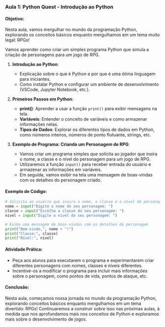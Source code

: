 ### Aula 1: Python Quest - Introdução ao Python

#### Objetivo:
Nesta aula, vamos mergulhar no mundo da programação Python, explorando os conceitos básicos enquanto mergulhamos em um tema muito legal: RPGs! 

Vamos aprender como criar um simples programa Python que simula a criação de personagens para um jogo de RPG.

1. **Introdução ao Python**:
   - Explicação sobre o que é Python e por que é uma ótima linguagem para iniciantes.
   - Como instalar Python e configurar um ambiente de desenvolvimento (VSCode, Jupyter Notebook, etc.).

2. **Primeiros Passos em Python**:
   - **print()**: Aprender a usar a função `print()` para exibir mensagens na tela.
   - **Variáveis**: Entender o conceito de variáveis e como armazenar informações nelas.
   - **Tipos de Dados**: Explorar os diferentes tipos de dados em Python, como números inteiros, números de ponto flutuante, strings, etc.

3. **Exemplo de Programa: Criando um Personagem de RPG**:
   - Vamos criar um programa simples que solicita ao jogador que insira o nome, a classe e o nível do personagem para um jogo de RPG.
   - Utilizaremos a função `input()` para receber entrada do usuário e armazenar as informações em variáveis.
   - Em seguida, vamos exibir na tela uma mensagem de boas-vindas com os detalhes do personagem criado.

#### Exemplo de Código:
```python
# Solicita ao usuário que insira o nome, a classe e o nível do personagem
nome = input("Digite o nome do seu personagem: ")
classe = input("Escolha a classe do seu personagem: ")
nivel = input("Digite o nível do seu personagem: ")

# Exibe uma mensagem de boas-vindas com os detalhes do personagem
print("Bem-vindo,", nome + "!")
print("Classe:", classe)
print("Nível:", nivel)
```

#### Atividade Prática:
- Peça aos alunos para executarem o programa e experimentarem criar diferentes personagens com nomes, classes e níveis diferentes.
- Incentive-os a modificar o programa para incluir mais informações sobre o personagem, como pontos de vida, pontos de ataque, etc.

#### Conclusão:
Nesta aula, começamos nossa jornada no mundo da programação Python, explorando conceitos básicos enquanto mergulhamos em um tema divertido: RPGs! Continuaremos a construir sobre isso nas próximas aulas, à medida que nos aprofundamos mais nos conceitos de Python e exploramos mais sobre o desenvolvimento de jogos.